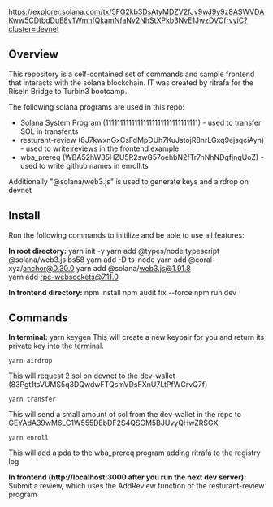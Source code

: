 https://explorer.solana.com/tx/5FG2kb3DsAtyMDZV2fJv9wJ9y9z8ASWVDAKww5CDtbdDuE8v1WmhfQkamNfaNv2NhStXPkb3NvE1JwzDVCfrvyiC?cluster=devnet

## Overview

This repository is a self-contained set of commands and sample frontend that interacts with the solana blockchain. IT was created by ritrafa for the RiseIn Bridge to Turbin3 bootcamp.

The following solana programs are used in this repo:
* Solana System Program (11111111111111111111111111111111) - used to transfer SOL in transfer.ts
* resturant-review (6J7kwxnGxCsFdMpDUh7KuJstojR8nrLGxq9ejsqciAyn) - used to write reviews in the frontend example
* wba_prereq (WBA52hW35HZU5R2swG57oehbN2fTr7nNhNDgfjnqUoZ) - used to write github names in enroll.ts

Additionally "@solana/web3.js" is used to generate keys and airdrop on devnet

## Install

Run the following commands to initilize and be able to use all features:

**In root directory:**
    yarn init -y 
    yarn add @types/node typescript @solana/web3.js bs58
    yarn add -D ts-node
    yarn add @coral-xyz/anchor@0.30.0
    yarn add @solana/web3.js@1.91.8  
    yarn add rpc-websockets@7.11.0   

**In frontend directory:**
    npm install
    npm audit fix --force
    npm run dev

## Commands

**In terminal:**
    yarn keygen
This will create a new keypair for you and return its private key into the terminal.

    yarn airdrop
This will request 2 sol on devnet to the dev-wallet (83Pgt1tsVUMS5q3DQwdwFTQsmVDsFXnU7LtPfWCrvQ7f)

    yarn transfer
This will send a small amount of sol from the dev-wallet in the repo to GEYAdA39wM6LC1W555DEbDF2S4QSGM5BJUvyQHwZRSGX

    yarn enroll
This will add a pda to the wba_prereq program adding ritrafa to the registry log

**In frontend (http://localhost:3000 after you run the next dev server):**
Submit a review, which uses the AddReview function of the resturant-review program 